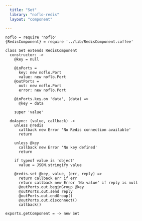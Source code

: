 ```yaml
---
  title: "Set"
  library: "noflo-redis"
  layout: "component"

---
```


    noflo = require 'noflo'
    {RedisComponent} = require '../lib/RedisComponent.coffee'
    
    class Set extends RedisComponent
      constructor: ->
        @key = null
    
        @inPorts =
          key: new noflo.Port
          value: new noflo.Port
        @outPorts =
          out: new noflo.Port
          error: new noflo.Port
    
        @inPorts.key.on 'data', (data) =>
          @key = data
    
        super 'value'
    
      doAsync: (value, callback) ->
        unless @redis
          callback new Error 'No Redis connection available'
          return
    
        unless @key
          callback new Error 'No key defined'
          return
    
        if typeof value is 'object'
          value = JSON.stringify value
    
        @redis.set @key, value, (err, reply) =>
          return callback err if err
          return callback new Error 'No value' if reply is null
          @outPorts.out.beginGroup @key
          @outPorts.out.send reply
          @outPorts.out.endGroup()
          @outPorts.out.disconnect()
          callback()
    
    exports.getComponent = -> new Set
    
